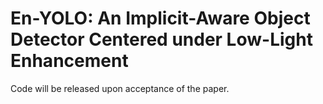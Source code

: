 # En-YOLO: An Implicit-Aware Object Detector Centered under Low-Light Enhancement

Code will be released upon acceptance of the paper.
